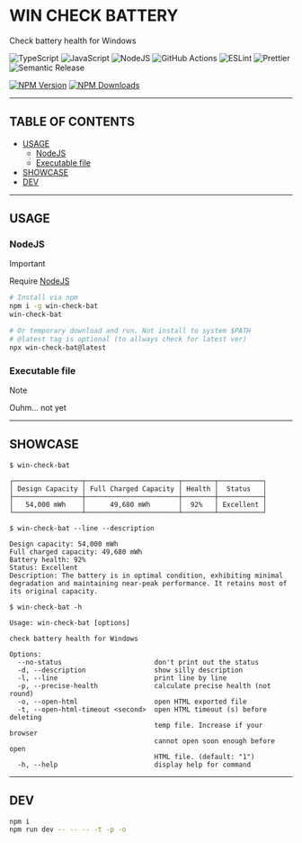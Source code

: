 # WIN CHECK BATTERY

Check battery health for Windows

![TypeScript](https://img.shields.io/badge/typescript-%23007ACC.svg?style=for-the-badge&logo=typescript&logoColor=white)
![JavaScript](https://img.shields.io/badge/javascript-%23323330.svg?style=for-the-badge&logo=javascript&logoColor=%23F7DF1E)
![NodeJS](https://img.shields.io/badge/node.js-6DA55F?style=for-the-badge&logo=node.js&logoColor=white)
![GitHub Actions](https://img.shields.io/badge/github%20actions-%232671E5.svg?style=for-the-badge&logo=githubactions&logoColor=white)
![ESLint](https://img.shields.io/badge/ESLint-4B3263?style=for-the-badge&logo=eslint&logoColor=white)
![Prettier](https://img.shields.io/badge/prettier-%23F7B93E.svg?style=for-the-badge&logo=prettier&logoColor=black)
![Semantic Release](https://img.shields.io/badge/semantic%20release-conventionalcommits-e10079?style=for-the-badge&logo=semanticrelease&logoColor=white)

[![NPM Version](https://img.shields.io/npm/v/win-check-bat?style=for-the-badge&logo=npm)](https://www.npmjs.com/package/win-check-bat)
[![NPM Downloads](https://img.shields.io/npm/dy/win-check-bat?style=for-the-badge&logo=npm)](https://www.npmjs.com/package/win-check-bat)

---

## TABLE OF CONTENTS

<!-- START doctoc generated TOC please keep comment here to allow auto update -->
<!-- DON'T EDIT THIS SECTION, INSTEAD RE-RUN doctoc TO UPDATE -->

- [USAGE](#usage)
  - [NodeJS](#nodejs)
  - [Executable file](#executable-file)
- [SHOWCASE](#showcase)
- [DEV](#dev)

<!-- END doctoc generated TOC please keep comment here to allow auto update -->

---

## USAGE

### NodeJS

> [!IMPORTANT]
> Require [NodeJS](https://nodejs.org/en/download/)

```sh
# Install via npm
npm i -g win-check-bat
win-check-bat

# Or temporary download and run. Not install to system $PATH
# @latest tag is optional (to allways check for latest ver)
npx win-check-bat@latest
```

### Executable file

> [!NOTE]
> Ouhm... not yet

---

## SHOWCASE

```
$ win-check-bat

┌─────────────────┬───────────────────────┬────────┬───────────┐
│ Design Capacity │ Full Charged Capacity │ Health │  Status   │
├─────────────────┼───────────────────────┼────────┼───────────┤
│   54,000 mWh    │      49,680 mWh       │  92%   │ Excellent │
└─────────────────┴───────────────────────┴────────┴───────────┘
```

```
$ win-check-bat --line --description

Design capacity: 54,000 mWh
Full charged capacity: 49,680 mWh
Battery health: 92%
Status: Excellent
Description: The battery is in optimal condition, exhibiting minimal degradation and maintaining near-peak performance. It retains most of its original capacity.
```

```
$ win-check-bat -h

Usage: win-check-bat [options]

check battery health for Windows

Options:
  --no-status                       don't print out the status
  -d, --description                 show silly description
  -l, --line                        print line by line
  -p, --precise-health              calculate precise health (not round)
  -o, --open-html                   open HTML exported file
  -t, --open-html-timeout <second>  open HTML timeout (s) before deleting
                                    temp file. Increase if your browser
                                    cannot open soon enough before open
                                    HTML file. (default: "1")
  -h, --help                        display help for command
```

---

## DEV

```sh
npm i
npm run dev -- -- -- -t -p -o
```
